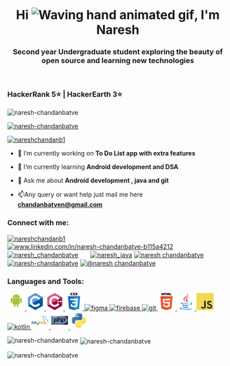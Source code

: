 <h1 align="center">Hi 
<img src="https://raw.githubusercontent.com/nixin72/nixin72/master/wave.gif" alt="Waving hand animated gif" height="40" width="40" />, I'm Naresh</h1>
<h3 align="center"> Second year Undergraduate student exploring the beauty of open source and learning new technologies</h3>
<br>
<h3 align="left">HackerRank 5⭐ | HackerEarth 3⭐</h3>

<p align="left"> <img src="https://komarev.com/ghpvc/?username=naresh-chandanbatve&label=Profile%20views&color=0e75b6&style=flat" alt="naresh-chandanbatve" /> </p>

<p align="left"> <a href="https://github.com/ryo-ma/github-profile-trophy"><img src="https://github-profile-trophy.vercel.app/?username=naresh-chandanbatve" alt="naresh-chandanbatve" /></a> </p>

<p align="left"> <a href="https://twitter.com/nareshchandanb1" target="blank"><img src="https://img.shields.io/twitter/follow/nareshchandanb1?logo=twitter&style=for-the-badge" alt="nareshchandanb1" /></a> </p>

- 🔭 I’m currently working on **To Do List app with extra features**

- 🌱 I’m currently learning **Android development and DSA**

- 💬 Ask me about **Android development , java and git**

- 📫Any query or want help just mail me here **chandanbatven@gmail.com**

<h3 align="left">Connect with me:</h3>
<p align="left">
<a href="https://twitter.com/nareshchandanb1" target="blank"><img align="center" src="https://raw.githubusercontent.com/rahuldkjain/github-profile-readme-generator/master/src/images/icons/Social/twitter.svg" alt="nareshchandanb1" height="30" width="40" /></a>
<a href="https://www.linkedin.com/in/naresh-chandanbatve/" target="blank"><img align="center" src="https://raw.githubusercontent.com/rahuldkjain/github-profile-readme-generator/master/src/images/icons/Social/linked-in-alt.svg" alt="www.linkedin.com/in/naresh-chandanbatve-b115a4212" height="30" width="40" /></a>
<a href="https://instagram.com/naresh_chandanbatve" target="blank"><img align="center" src="https://raw.githubusercontent.com/rahuldkjain/github-profile-readme-generator/master/src/images/icons/Social/instagram.svg" alt="naresh_chandanbatve" height="30" width="40" /></a> 
  &nbsp; &nbsp; &nbsp;
<a href="https://www.codechef.com/users/naresh_java" target="blank"><img align="center" src="https://cdn.codechef.com/sites/default/files/uploads/pictures/811b20a47eac52b10c90ab82e0628e21.png" alt="naresh_java" height="30" width="40" /></a>
<a href="https://www.hackerrank.com/naresh chandanbatve" target="blank"><img align="center" src="https://raw.githubusercontent.com/rahuldkjain/github-profile-readme-generator/master/src/images/icons/Social/hackerrank.svg" alt="naresh chandanbatve" height="30" width="40" /></a>
<a href="https://www.leetcode.com/naresh-chandanbatve" target="blank"><img align="center" src="https://raw.githubusercontent.com/rahuldkjain/github-profile-readme-generator/master/src/images/icons/Social/leet-code.svg" alt="naresh-chandanbatve" height="30" width="40" /></a>
<a href="https://www.hackerearth.com/@chandanbatven" target="blank"><img align="center" src="https://www.itvoice.in/wp-content/uploads/2021/08/HackerEarth-logo.png" alt="@naresh chandanbatve" height="30" width="40" /></a>
</p>

<h3 align="left">Languages and Tools:</h3>
<p align="left"> <a href="https://developer.android.com" target="_blank" rel="noreferrer"> <img src="https://raw.githubusercontent.com/devicons/devicon/master/icons/android/android-original-wordmark.svg" alt="android" width="40" height="40"/> </a> <a href="https://www.cprogramming.com/" target="_blank" rel="noreferrer"> <img src="https://raw.githubusercontent.com/devicons/devicon/master/icons/c/c-original.svg" alt="c" width="40" height="40"/> </a> <a href="https://www.w3schools.com/cpp/" target="_blank" rel="noreferrer"> <img src="https://raw.githubusercontent.com/devicons/devicon/master/icons/cplusplus/cplusplus-original.svg" alt="cplusplus" width="40" height="40"/> </a> <a href="https://www.w3schools.com/css/" target="_blank" rel="noreferrer"> <img src="https://raw.githubusercontent.com/devicons/devicon/master/icons/css3/css3-original-wordmark.svg" alt="css3" width="40" height="40"/> </a> <a href="https://www.figma.com/" target="_blank" rel="noreferrer"> <img src="https://www.vectorlogo.zone/logos/figma/figma-icon.svg" alt="figma" width="40" height="40"/> </a> <a href="https://firebase.google.com/" target="_blank" rel="noreferrer"> <img src="https://www.vectorlogo.zone/logos/firebase/firebase-icon.svg" alt="firebase" width="40" height="40"/> </a> <a href="https://git-scm.com/" target="_blank" rel="noreferrer"> <img src="https://www.vectorlogo.zone/logos/git-scm/git-scm-icon.svg" alt="git" width="40" height="40"/> </a> <a href="https://www.w3.org/html/" target="_blank" rel="noreferrer"> <img src="https://raw.githubusercontent.com/devicons/devicon/master/icons/html5/html5-original-wordmark.svg" alt="html5" width="40" height="40"/> </a> <a href="https://www.java.com" target="_blank" rel="noreferrer"> <img src="https://raw.githubusercontent.com/devicons/devicon/master/icons/java/java-original.svg" alt="java" width="40" height="40"/> </a> <a href="https://developer.mozilla.org/en-US/docs/Web/JavaScript" target="_blank" rel="noreferrer"> <img src="https://raw.githubusercontent.com/devicons/devicon/master/icons/javascript/javascript-original.svg" alt="javascript" width="40" height="40"/> </a> <a href="https://kotlinlang.org" target="_blank" rel="noreferrer"> <img src="https://www.vectorlogo.zone/logos/kotlinlang/kotlinlang-icon.svg" alt="kotlin" width="40" height="40"/> </a> <a href="https://www.mysql.com/" target="_blank" rel="noreferrer"> <img src="https://raw.githubusercontent.com/devicons/devicon/master/icons/mysql/mysql-original-wordmark.svg" alt="mysql" width="40" height="40"/> <a href="https://www.php.net" target="_blank" rel="noreferrer"> <img src="https://raw.githubusercontent.com/devicons/devicon/master/icons/php/php-original.svg" alt="php" width="40" height="40"/> </a></a> <a href="https://www.python.org" target="_blank" rel="noreferrer"> <img src="https://raw.githubusercontent.com/devicons/devicon/master/icons/python/python-original.svg" alt="python" width="40" height="40"/> </a> </p>

<p><img align="left" src="https://github-readme-stats.vercel.app/api/top-langs?username=naresh-chandanbatve&show_icons=true&locale=en&layout=compact" alt="naresh-chandanbatve" /></p>

<p>&nbsp;<img align="center" src="https://github-readme-stats.vercel.app/api?username=naresh-chandanbatve&show_icons=true&locale=en" alt="naresh-chandanbatve" /></p>

<p><img align="center" src="https://github-readme-streak-stats.herokuapp.com/?user=naresh-chandanbatve&" alt="naresh-chandanbatve" /></p>
